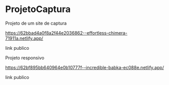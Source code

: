 # ProjetoCaptura
Projeto de um site de captura 

https://62bbad4a0f8a2f44e2036862--effortless-chimera-71911a.netlify.app/

link publico


Projeto responsivo

https://62bf895bb640964e0b10777f--incredible-babka-ec088e.netlify.app/

link publico
